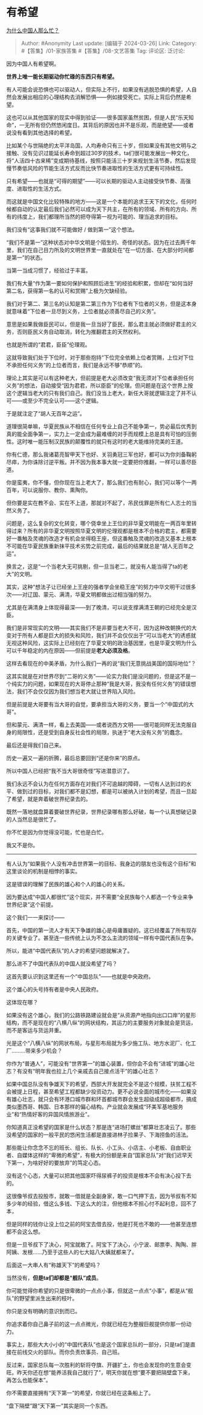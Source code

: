 # 有希望
[为什么中国人那么忙？](https://www.zhihu.com/question/276497897/answer/3441749365)

> Author: #Anonymity
> Last update: [编辑于 2024-03-26]
> Link:
> Category: #【答集】/01-家族答集 #【答集】/08-文艺答集 
> Tag: 
> 评论区:
> 泛讨论:

因为中国人有希望啊。

**世界上唯一能长期驱动你忙碌的东西只有希望。**

有人可能会说恐惧也可以驱动人，但实际上不行，如果没有逃脱恐惧的希望，人自然会发展出相应的心理结构去消解恐惧——例如接受死亡。实际上背后仍然是希望。

这也可以从其他国家的现实中得到验证——很多国家虽然贫困，但是人民“乐天知命”，一无所有但仍然悠闲度日。其背后的原因也并不是乐观，而是绝望——或者说没有看到其他选择的希望。

比如某个与世隔绝的太平洋岛国，人均寿命只有三十岁，但如果没有其他文明与之接触、没有见识过能延长寿命到超过30岁的技术，ta们很可能发展出一种文化，将“人活四十古来稀”变成期待基线，按照只能活三十岁来规划生活节奏，然后发现慢节奏低风险的节能生活方式反而比快节奏进取性的生活方式更有可持续性。

只有希望——也就是“可得的期望”——可以长期的驱动人主动接受快节奏、高强度、进取性的生活方式。

而这就是中国文化比较特殊的地方——这是一个本能的追求王天下的文化，任何时候都自动的认定最后我们必然可以成为天下共主，在所有的领域、所有的方向、所有的纬度上，我们都理所当然的把夺得第一视为可能的、理当追求的目标。

我们没有“这事我们就不可能做好 / 做到第一”这个想法。

“我们不是第一”这种状态对中华文明是个陌生的、奇怪的状态。因为在过去两千年里，我们在自己目力所及的文明世界里一直就处在“在一切方面、在大部分时间都是第一”的状态。

当第一当成习惯了，经验过于丰富。

我们有大量“作为第一要如何保护和照顾后进生”的经验和积累，但却在“如何当好第二名，获得第一名的认可和赏赐”上极为欠缺经验。

我们对于第二、第三名的认知是第二第三作为下位者有下位者的义务，但是这本身就意味着“下位者一旦尽到义务，上位者就必须善尽自己的义务”。

意思是如果我做臣民可以，但是我一旦当好了臣民，那么君主就必须做好君主的义务，否则臣民义务自动取消，转化为推翻君主的天然权利。

也就是所谓的“君君，臣臣”伦理观。

这就导致我们处于下位时，对于那些抱持“下位完全依赖上位者赏赐，上位对下位不承担任何义务”的上位者而言，我们是永远不够“恭顺”的。

理论上其实是可以有这种老大，但前提是老大必须改变“我无须对下位者承担任何义务”的想法，自动接受“因为君君，所以臣臣”的伦理。但问题是在这个世界上按这个逻辑当老大的只有我们自己。我们没当上老大，新任大哥就逻辑注定了并不认可——或至少不完全认可——这个逻辑。

于是就注定了“胡人无百年之运”。

道理很简单嘛，华夏民族从不相信在任何专业上自己不能争第一，势必最后优秀到真的能全面争第一，实力上一定会成为最难缠的对手而规模上总是具有可怕的压倒性。这时唯一能压制汉民族的颠覆性的就只有这时的老大能维持完美的王道。

你有仁德，那么我诸葛亮智甲天下也好、关羽勇冠三军也好，都可以为你刘备鞠躬尽瘁，为你诛除讨逆平叛。并不因为我本事大就一定要把你推翻，一样可以善尽臣道。

你是蛮夷，你不懂，但你现在当上老大了，那么我们也有耐心，我们可以等个一两百年，可以说服你、教你、熏陶你。

但你要是实在教不会、实在不上道，那就对不起了，吊民伐罪是所有仁人志士的当然义务了。

问题是，这么复杂的文化转变，哪个侥幸坐上王位的非华夏文明能在一两百年里转得过来？所有的非华夏文明按照华夏文明的伦理观都是根本不合格的君主，都需要好一番触及灵魂的改造才有机会坐得稳王座，但这番触及灵魂的改造又基本上根本不可能在华夏民族重新抹平技术劣势之前完成，最后的结果就总是“胡人无百年之运”。

换言之，这是“一个当老大无可挑剔，但一旦当老二，就没有人能当得了ta的老大”的文明。

其实，这种“想法子让已经坐上王座的强者学会坐稳王座”的努力中华文明干过很多次——对辽国、蒙元、满清，华夏文明都做出过相当强的努力。

尤其是在满清身上体现得最深——到了晚清，可以说支撑满清王朝的已经完全是汉臣。

我们是非常现实的文明——其实我们不是非要当老大不可，因为这种改朝换代的大变对于所有人都是巨大的损失和风险，我们并不会仅仅出于“可以当老大”的诱惑就无视这种风险，这实际上已经刻在了华夏文明的政治基因里，也是华夏文明为什么可以千年稳定的内在原因——但前提是**老大必须及格**。

这样去看现在的中美矛盾，为什么我们一再的说“我们无意挑战美国的国际地位”？

这其实就是在对世界尽到“二哥的义务”——论实力我们是没问题的，但是这不是一个纯实力的问题，如果现在的大哥停止那种“我是大哥，我没有任何义务”的错误想法，我们不会仅仅因为我们想当老大就让世界陷入风险。

但是前提是大哥要有当大哥的自觉，要承担当大哥的义务，要当一个“中国式的大哥”。

但和蒙元、满清一样，看上去美国——或者说西方文明——很可能同样无法克服自身的局限性，还是受到自身反社会性的局限，执迷于“老大没有义务”的蠢念。

最后还是得我们自己来。

历史一遍又一遍的折腾，最后总要回到“还是你来”的原点。

所以中国人已经把“我不当大哥很奇怪”写进潜意识了。

我们永远不会认为在任何方面存在对我们不可逾越的障碍，一切有人达到过的水平、做到过的目标，对我们都不是幻想，都是可以被纳入计划的希望，而且一旦起了希望，就是奔着破世界纪录去的。

既然一落地就盘算着要破世界纪录，世界纪录哪有那么好破，每一个认真想破记录的人当然总是很忙了。

你不忙是因为你觉得没可能，忙也是白忙。

我又不是你。

---

有人认为“如果我个人没有冲击世界第一的目标、我身边的朋友也没有这个目标”和这里谈论的机制是相悖的事实。

这是错误的理解了民族的雄心和个人的雄心的关系。

因为要达成“中国人都很忙”这个现实，并不需要“全民族每个人都选一个专业来争世界纪录”这个前提。

这个我们一一来探讨——

首先，中国的第一流人才有天下争雄的雄心是毋庸置疑的。这已经覆盖了所有现存的关键专业了。甚至连一些传统上认为不怎么主流的领域一样有中国代表队在争。

所以，能进“中国代表队”的人才的希望问题就解决了。

那么进不了中国代表队的中国人就没希望了吗？

这首先要认识到这里还有一个“中国总队”——也就是中央政府。

这个雄心的头号持有者是中央人民政府。

这体现在哪？

如果没有这个雄心，我们的公路铁路建设就会是“从资源产地指向出口口岸”的星形结构，而不是现在的“八横八纵”的网状结构，其运力的主要服务对象就会是货运，而不是客运与货运并重。

光是这个“八横八纵”的网状布局，与星形布局就为多少施工队、地方水泥厂、化工厂………带来多少机会？

你作为“普通人”，可能没有“世界第一”的雄心装置，但你会不会有“进城”的雄心壮志？有没有“明年我也拉上几个亲戚去自己接点活干”的雄心壮志？

如果中国总队没有争雄天下的希望，西部大开发就完全不是这个规模，扶贫工程不会被提上日程，甚至希望工程都缺少投资动力。更不必说全面的城市化——如果没有雄心壮志，就只会有环港口城市群和环首都城市群会发生超级成超级都市，搞成类似墨西哥、韩国、日本那样的偏心结构。产业就会发展成“环美军基地服务业”和“热情好客的异国风情旅游业”。

你知道真正没希望的国家是什么状态？那是连“进场打螺丝”都算壮志凌云了。那些没希望的国家的一般平民的悠闲生活都是直接进林子捡果子、下海捞鱼的活法。

那些能让你念念不忘的班长、组长、队长、小工头、小店主、小老板、自由职业者、自媒体这样的“卑微的希望”，有极大的份额是来自“国家总队”对“我们迟早天下第一，为啥好好的要放弃”的笃定心态。

没有这个心态，大量可以把其他国家吓得尿裤子的投资是根本不会有决心投下去的。

这很像爷叔去投股市，就敢一借就是全副身家，敢一口气押下去，因为爷叔有不知多少年的经验，借这么多钱、下这么大的注，但他根本不担心付不起利息，回不了本，

但是同样的钱你让没上位之前的阿宝去借去投，他是打死也不敢的——他甚至连想都不会这么想。

但是一旦爷叔下了决心，阿宝就敢了。阿宝下了决心，小宁波、邮票李、陶陶、胖阿姨、发根……乃至于这些人的七大姑八大姨就都来了。

后面这一大串人有“称雄天下”的希望吗？

当然没有，**但是ta们却都是“舰队”成员**。

你可能觉得你希望的只是很卑微的一点点小事，但就这一点点“小事”，都是从“舰队”的野望里派生出来的枝叶。

你只是没有明确的意识到而已。

你追求着你自己鼻子前的这一点点微光，你就已经在为整艘巨舰提供你那一份动力。

事实上，那些大大小小的“中国代表队”也是这个国家总队的一部分，只是ta们是直接在前线交火的部队。而你负责炊事员、自己班。

反过来，国家总队每一次胜利的斩将夺旗、开疆扩土，你也会发现你的生意会变旺。昨天你还在想“能养活我自己就行了”，明天你就在想“要不要把隔壁盘下来，再怎么也能保本”。

你不需要直接拥有“天下第一”的希望，你就已经在这条船上了。

“盘下隔壁”跟“天下第一”其实是同一个东西。
